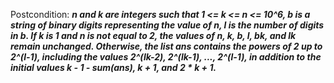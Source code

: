 Postcondition: ***n and k are integers such that 1 <= k <= n <= 10^6, b is a string of binary digits representing the value of n, l is the number of digits in b. If k is 1 and n is not equal to 2, the values of n, k, b, l, bk, and lk remain unchanged. Otherwise, the list ans contains the powers of 2 up to 2^(l-1), including the values 2^(lk-2), 2^(lk-1), ..., 2^(l-1), in addition to the initial values k - 1 - sum(ans), k + 1, and 2 * k + 1.***